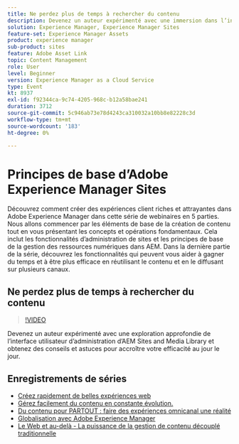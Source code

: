 ```yaml
---
title: Ne perdez plus de temps à rechercher du contenu
description: Devenez un auteur expérimenté avec une immersion dans l’interface utilisateur d’administration d’AEM Sites and Media Library et obtenez des conseils et astuces pour accroître votre efficacité au quotidien
solution: Experience Manager, Experience Manager Sites
feature-set: Experience Manager Assets
product: experience manager
sub-product: sites
feature: Adobe Asset Link
topic: Content Management
role: User
level: Beginner
version: Experience Manager as a Cloud Service
type: Event
kt: 8937
exl-id: f92344ca-9c74-4205-968c-b12a58bae241
duration: 3712
source-git-commit: 5c946ab73e78d4243ca310032a10bb8e82228c3d
workflow-type: tm+mt
source-wordcount: '183'
ht-degree: 0%

---
```


# Principes de base d’Adobe Experience Manager Sites

Découvrez comment créer des expériences client riches et attrayantes dans Adobe Experience Manager dans cette série de webinaires en 5 parties. Nous allons commencer par les éléments de base de la création de contenu tout en vous présentant les concepts et opérations fondamentaux. Cela inclut les fonctionnalités d’administration de sites et les principes de base de la gestion des ressources numériques dans AEM. Dans la dernière partie de la série, découvrez les fonctionnalités qui peuvent vous aider à gagner du temps et à être plus efficace en réutilisant le contenu et en le diffusant sur plusieurs canaux.

## Ne perdez plus de temps à rechercher du contenu

>[!VIDEO](https://video.tv.adobe.com/v/336983/?quality=12&learn=on&hidetitle=true)

Devenez un auteur expérimenté avec une exploration approfondie de l’interface utilisateur d’administration d’AEM Sites and Media Library et obtenez des conseils et astuces pour accroître votre efficacité au jour le jour.

## Enregistrements de séries

* [Créez rapidement de belles expériences web](authoring-fundamentals.md)
* [Gérez facilement du contenu en constante évolution.](collaboration-tools.md)
* [Du contenu pour PARTOUT : faire des expériences omnicanal une réalité](omnichannel-experiences.md)
* [Globalisation avec Adobe Experience Manager](multi-site-management-web-translation.md)
* [Le Web et au-delà - La puissance de la gestion de contenu découplé traditionnelle](traditional-headless-content-management.md)
